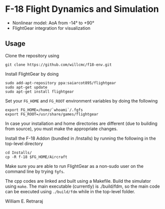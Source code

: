 # F-18 Flight Dynamics and Simulation

- Nonlinear model: AoA from -14° to +90°
- FlightGear integration for visualization

## Usage
Clone the repository using
```
git clone https://github.com/willcmc/f18-env.git
```

Install FlightGear by doing
```
sudo add-apt-repository ppa:saiarcot895/flightgear
sudo apt-get update
sudo apt-get install flightgear
```
Set your `FG_HOME` and `FG_ROOT` environment variables by doing the following
```
export FG_HOME=/home/`whoami`/.fgfs
export FG_ROOT=/usr/share/games/flightgear
```
In case your installation and home directories are different (due to building from source), you must make the appropriate changes.

Install the F-18 Addon (bundled in /Installs) by running the following in the top-level directory
```
cd Installs/
cp -R f-18 $FG_HOME/Aircraft
```

Make sure you are able to run FlightGear as a non-sudo user on the command line by trying `fgfs`.

The cpp codes are linked and built using a Makefile. Build the simulator using `make`.
The main executable (currently) is ./build/fdm, so the main code can be executed using `./build/fdm` while in the top-level folder.

William E. Retnaraj
